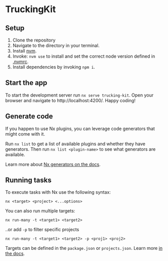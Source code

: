 # TruckingKit

## Setup

1. Clone the repository
2. Navigate to the directory in your terminal.
3. Install [nvm](https://github.com/nvm-sh/nvm).
4. Invoke: `nvm use` to install and set the correct node version defined in [.nvmrc](./.nvmrc).
5. Install dependencies by invoking `npm i`.

## Start the app

To start the development server run `nx serve trucking-kit`. Open your browser and navigate to http://localhost:4200/. Happy coding!

## Generate code

If you happen to use Nx plugins, you can leverage code generators that might come with it.

Run `nx list` to get a list of available plugins and whether they have generators. Then run `nx list <plugin-name>` to see what generators are available.

Learn more about [Nx generators on the docs](https://nx.dev/plugin-features/use-code-generators).

## Running tasks

To execute tasks with Nx use the following syntax:

```
nx <target> <project> <...options>
```

You can also run multiple targets:

```
nx run-many -t <target1> <target2>
```

..or add `-p` to filter specific projects

```
nx run-many -t <target1> <target2> -p <proj1> <proj2>
```

Targets can be defined in the `package.json` or `projects.json`. Learn more [in the docs](https://nx.dev/core-features/run-tasks).
